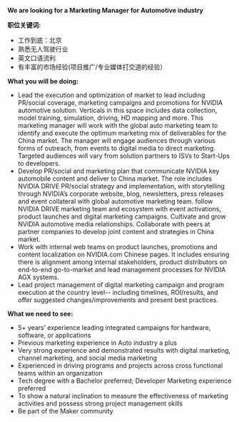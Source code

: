 **We are looking for a Marketing Manager for Automotive industry**

**职位关键词:**
- 工作到底：北京
- 熟悉无人驾驶行业
- 英文口语流利
- 有丰富的市场经验(项目推广/专业媒体打交道的经验）


**What you will be doing:**
- Lead the execution and optimization of market to lead including PR/social coverage, marketing campaigns and promotions for NVIDIA automotive solution.  Verticals in this space includes data collection, model training, simulation, driving, HD mapping and more. This marketing manager will work with the global auto marketing team to identify and execute the optimum marketing mix of deliverables for the China market.  The manager will engage audiences through various forms of outreach, from events to digital media to direct marketing. Targeted audiences will vary from solution partners to ISVs to Start-Ups to developers.
- Develop PR/social and marketing plan that communicate NVIDIA key automobile content and deliver to China market. The role includes NVIDIA DRIVE PR/social strategy and implementation, with storytelling through NVIDIA’s corporate website, blog, newsletters, press releases and event collateral with global automotive marketing team. follow NVIDIA DRIVE marketing team and ecosystem with event activations, product launches and digital marketing campaigns. Cultivate and grow NVIDIA automotive media relationships. Collaborate with peers at partner companies to develop joint content and strategies in China market.
- Work with internal web teams on product launches, promotions and content localization on NVIDIA.com Chinese pages.  It includes ensuring there is alignment among internal stakeholders, product distributors on end-to-end go-to-market and lead management processes for NVIDIA AGX systems.
- Lead project management of digital marketing campaign and program execution at the country level-- including timelines, ROI/results, and offer suggested changes/improvements and present best practices.

**What we need to see:**
- 5+ years’ experience leading integrated campaigns for hardware, software, or applications
- Previous marketing experience in Auto industry a plus
- Very strong experience and demonstrated results with digital marketing, channel marketing, and social media marketing
- Experienced in driving programs and projects across cross functional teams within an organization
- Tech degree with a Bachelor preferred; Developer Marketing experience preferred
- To show a natural inclination to measure the effectiveness of marketing activities and possess strong project management skills
- Be part of the Maker community

